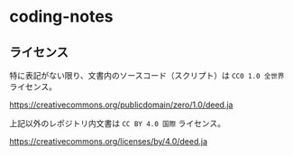 # coding-notes

## ライセンス

特に表記がない限り、文書内のソースコード（スクリプト）は `CC0 1.0 全世界` ライセンス。

https://creativecommons.org/publicdomain/zero/1.0/deed.ja

上記以外のレポジトリ内文書は `CC BY 4.0 国際` ライセンス。

https://creativecommons.org/licenses/by/4.0/deed.ja
